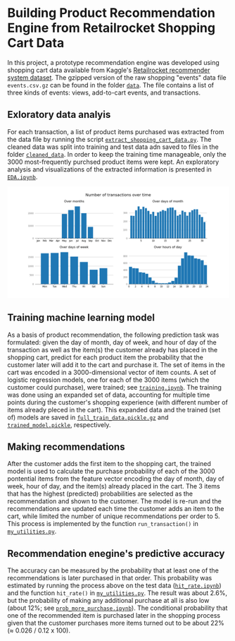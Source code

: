 # Building Product Recommendation Engine from Retailrocket Shopping Cart Data

In this project, a prototype recommendation engine was developed using shopping cart data available from Kaggle's [Retailrocket recommender system dataset](https://www.kaggle.com/datasets/retailrocket/ecommerce-dataset?select=events.csv).  The gzipped version of the raw shopping "events" data file `events.csv.gz` can be found in the folder [`data`](data).  The file contains a list of three kinds of events: views, add-to-cart events, and transactions.

## Exloratory data analyis
For each transaction, a list of product items purchased was extracted from the data file by running the script [`extract_shopping_cart_data.py`](extract_shopping_cart_data.py).  The cleaned data was split into training and test data adn saved to files in the folder [`cleaned_data`](cleaned_data).  In order to keep the training time manageable, only the 3000 most-frequently purchsed product items were kept.  An exploratory analysis and visualizations of the extracted information is presented in [`EDA.ipynb`](EDA.ipynb).

![EDA_num_transactions_over_time.png](EDA_num_transactions_over_time.png)

## Training machine learning model
As a basis of product recommendation, the following prediction task was formulated: given the day of month, day of week, and hour of day of the transaction as well as the item(s) the customer already has placed in the shopping cart, predict for each product item the probability that the customer later will add it to the cart and purchase it.  The set of items in the cart was encoded in a 3000-dimensional vector of item counts.  A set of logistic regression models, one for each of the 3000 items (which the customer could purchase), were trained; see [`training.ipynb`](training.ipynb).  The training was done using an expanded set of data, accounting for multiple time points during the customer's shopping experience (with different number of items already pleced in the cart).  This expanded data and the trained (set of) models are saved in [`full_train_data.pickle.gz`](full_train_data.pickle.gz) and [`trained_model.pickle`](trained_model.pickle), respectively.

## Making recommendations
After the customer adds the first item to the shopping cart, the trained model is used to calculate the purchase probability of each of the 3000 pontential items from the feature vector encoding the day of month, day of week, hour of day, and the item(s) already placed in the cart.  The 3 items that has the highest (predicted) probabilities are selected as the recommendation and shown to the customer.  The model is re-run and the recommendations are updated each time the customer adds an item to the cart, while limited the number of unique recommendations per order to 5.  This process is implemented by the function `run_transaction()` in [`my_utilities.py`](my_utilities.py).

## Recommendation enegine's predictive accuracy
The accuracy can be measured by the probability that at least one of the recommendations is later
purchased in that order.  This probability was estimated by running the process above on the test data ([`hit_rate.ipynb`](hit_rate.ipynb)) and the function `hit_rate()` in [`my_utilities.py`](my_utilities.py).  The result was about 2.6%, but the probability of making any additional purchase at all is also low (about 12%; see [`prob_more_purchase.ipynb`](prob_more_purchase.ipynb)).  The conditional probability that one of the recommended item is purchased later in the shopping process given that the customer purchases more items turned out to be about 22% (≈ 0.026 / 0.12 x 100).
